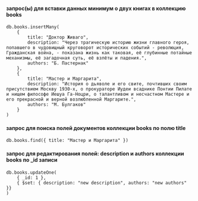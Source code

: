 #### запрос(ы) для вставки данных минимум о двух книгах в коллекцию books

```
db.books.insertMany(
    {
        title: "Доктор Живаго",
        description: "Через трагическую историю жизни главного героя, попавшего в чудовищный круговорот исторических событий - революция, Гражданская война, - показана жизнь как таковая, её глубинные потайные механизмы, её загадочная суть, её взлёты и падения.",
        authors: "Б. Пастернак"
    },
    {
        title: "Мастер и Маргарита",
        description: "История о дьяволе и его свите, почтивших своим присутствием Москву 1930-х, о прокураторе Иудеи всаднике Понтии Пилате и нищем философе Иешуа Га-Ноцри, о талантливом и несчастном Мастере и его прекрасной и верной возлюбленной Маргарите.",
        authors: "М. Булгаков"
    }
)
```

#### запрос для поиска полей документов коллекции books по полю title

```
db.books.find({ title: "Мастер и Маргарита" })

```

#### запрос для редактирования полей: description и authors коллекции books по _id записи

```
db.books.updateOne(
    { _id: 1 },
    { $set: { description: "new description", authors: "new authors" }}
)
```
